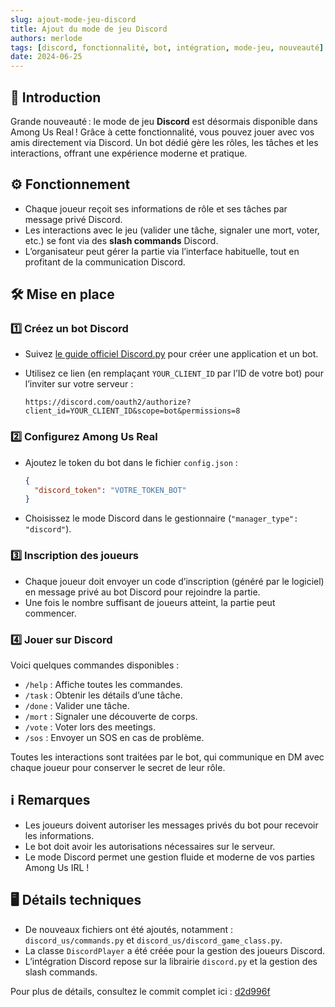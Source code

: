 ```yaml
---
slug: ajout-mode-jeu-discord
title: Ajout du mode de jeu Discord
authors: merlode
tags: [discord, fonctionnalité, bot, intégration, mode-jeu, nouveauté]
date: 2024-06-25
---
```


## 📝 Introduction

Grande nouveauté : le mode de jeu **Discord** est désormais disponible dans Among Us Real ! Grâce à cette fonctionnalité, vous pouvez jouer avec vos amis directement via Discord. Un bot dédié gère les rôles, les tâches et les interactions, offrant une expérience moderne et pratique.
<!-- truncate -->

## ⚙️ Fonctionnement

- Chaque joueur reçoit ses informations de rôle et ses tâches par message privé Discord.
- Les interactions avec le jeu (valider une tâche, signaler une mort, voter, etc.) se font via des **slash commands** Discord.
- L’organisateur peut gérer la partie via l’interface habituelle, tout en profitant de la communication Discord.

## 🛠️ Mise en place

### 1️⃣ Créez un bot Discord

- Suivez [le guide officiel Discord.py](https://discordpy.readthedocs.io/en/stable/discord.html) pour créer une application et un bot.
- Utilisez ce lien (en remplaçant `YOUR_CLIENT_ID` par l’ID de votre bot) pour l’inviter sur votre serveur :

  ```
  https://discord.com/oauth2/authorize?client_id=YOUR_CLIENT_ID&scope=bot&permissions=8
  ```

### 2️⃣ Configurez Among Us Real

- Ajoutez le token du bot dans le fichier `config.json` :

  ```json
  {
    "discord_token": "VOTRE_TOKEN_BOT"
  }
  ```

- Choisissez le mode Discord dans le gestionnaire (`"manager_type": "discord"`).

### 3️⃣ Inscription des joueurs

- Chaque joueur doit envoyer un code d’inscription (généré par le logiciel) en message privé au bot Discord pour rejoindre la partie.
- Une fois le nombre suffisant de joueurs atteint, la partie peut commencer.

### 4️⃣ Jouer sur Discord

Voici quelques commandes disponibles :
- `/help` : Affiche toutes les commandes.
- `/task` : Obtenir les détails d’une tâche.
- `/done` : Valider une tâche.
- `/mort` : Signaler une découverte de corps.
- `/vote` : Voter lors des meetings.
- `/sos` : Envoyer un SOS en cas de problème.

Toutes les interactions sont traitées par le bot, qui communique en DM avec chaque joueur pour conserver le secret de leur rôle.

## ℹ️ Remarques

- Les joueurs doivent autoriser les messages privés du bot pour recevoir les informations.
- Le bot doit avoir les autorisations nécessaires sur le serveur.
- Le mode Discord permet une gestion fluide et moderne de vos parties Among Us IRL !

## 🖥️ Détails techniques

- De nouveaux fichiers ont été ajoutés, notamment : `discord_us/commands.py` et `discord_us/discord_game_class.py`.
- La classe `DiscordPlayer` a été créée pour la gestion des joueurs Discord.
- L’intégration Discord repose sur la librairie `discord.py` et la gestion des slash commands.

Pour plus de détails, consultez le commit complet ici : [d2d996f](https://github.com/Merlode11/Among-Us-Real/commit/d2d996f81e52bd82ff5ff07a509ccdafa1e45da1)
